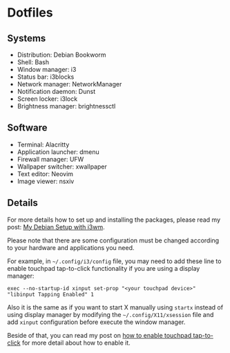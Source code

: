 # Dotfiles

## Systems

- Distribution: Debian Bookworm
- Shell: Bash
- Window manager: i3
- Status bar: i3blocks
- Network manager: NetworkManager
- Notification daemon: Dunst
- Screen locker: i3lock
- Brightness manager: brightnessctl

## Software

- Terminal: Alacritty
- Application launcher: dmenu
- Firewall manager: UFW
- Wallpaper switcher: xwallpaper
- Text editor: Neovim
- Image viewer: nsxiv

## Details

For more details how to set up and installing the packages,
please read my post:
[My Debian Setup with i3wm](https://wahyuwiyoko.github.io/blog/linux/my-debian-setup-with-i3wm/).

Please note that there are some configuration must be changed
according to your hardware and applications you need.

For example, in `~/.config/i3/config` file, you may need to add these line to enable
touchpad tap-to-click functionality if you are using a display manager:

```
exec --no-startup-id xinput set-prop "<your touchpad device>" "libinput Tapping Enabled" 1
```

Also it is the same as if you want to start X manually using `startx` instead
of using display manager by modifying the `~/.config/X11/xsession` file and
add `xinput` configuration before execute the window manager.

Beside of that, you can read my post on
[how to enable touchpad tap-to-click](https://wahyuwiyoko.github.io/blog/linux/enable-touchpad-tap-to-click/)
for more detail about how to enable it.
